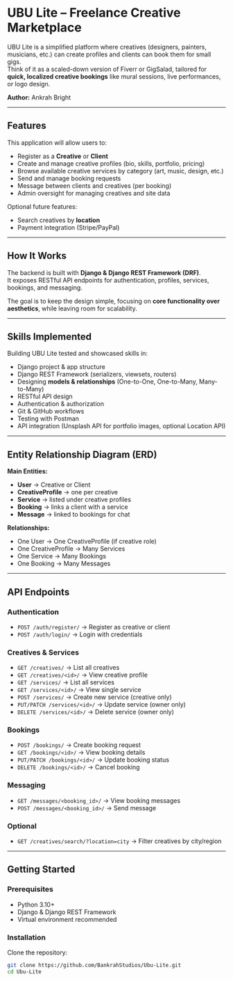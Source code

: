 # UBU Lite – Freelance Creative Marketplace

UBU Lite is a simplified platform where creatives (designers, painters, musicians, etc.) can create profiles and clients can book them for small gigs.  
Think of it as a scaled-down version of Fiverr or GigSalad, tailored for **quick, localized creative bookings** like mural sessions, live performances, or logo design.

**Author:** Ankrah Bright

---

## Features

This application will allow users to:

- Register as a **Creative** or **Client**
- Create and manage creative profiles (bio, skills, portfolio, pricing)
- Browse available creative services by category (art, music, design, etc.)
- Send and manage booking requests
- Message between clients and creatives (per booking)
- Admin oversight for managing creatives and site data

Optional future features:
- Search creatives by **location**
- Payment integration (Stripe/PayPal)

---

## How It Works

The backend is built with **Django & Django REST Framework (DRF)**.  
It exposes RESTful API endpoints for authentication, profiles, services, bookings, and messaging.  

The goal is to keep the design simple, focusing on **core functionality over aesthetics**, while leaving room for scalability.

---

## Skills Implemented

Building UBU Lite tested and showcased skills in:

- Django project & app structure
- Django REST Framework (serializers, viewsets, routers)
- Designing **models & relationships** (One-to-One, One-to-Many, Many-to-Many)
- RESTful API design
- Authentication & authorization
- Git & GitHub workflows
- Testing with Postman
- API integration (Unsplash API for portfolio images, optional Location API)

---

## Entity Relationship Diagram (ERD)

**Main Entities:**
- **User** → Creative or Client  
- **CreativeProfile** → one per creative  
- **Service** → listed under creative profiles  
- **Booking** → links a client with a service  
- **Message** → linked to bookings for chat  

**Relationships:**
- One User → One CreativeProfile (if creative role)  
- One CreativeProfile → Many Services  
- One Service → Many Bookings  
- One Booking → Many Messages  

---

## API Endpoints

### Authentication
- `POST /auth/register/` → Register as creative or client  
- `POST /auth/login/` → Login with credentials  

### Creatives & Services
- `GET /creatives/` → List all creatives  
- `GET /creatives/<id>/` → View creative profile  
- `GET /services/` → List all services  
- `GET /services/<id>/` → View single service  
- `POST /services/` → Create new service (creative only)  
- `PUT/PATCH /services/<id>/` → Update service (owner only)  
- `DELETE /services/<id>/` → Delete service (owner only)  

### Bookings
- `POST /bookings/` → Create booking request  
- `GET /bookings/<id>/` → View booking details  
- `PUT/PATCH /bookings/<id>/` → Update booking status  
- `DELETE /bookings/<id>/` → Cancel booking  

### Messaging
- `GET /messages/<booking_id>/` → View booking messages  
- `POST /messages/<booking_id>/` → Send message  

### Optional
- `GET /creatives/search/?location=city` → Filter creatives by city/region  

---

## Getting Started

### Prerequisites
- Python 3.10+
- Django & Django REST Framework
- Virtual environment recommended

### Installation
Clone the repository:
```bash
git clone https://github.com/BankrahStudios/Ubu-Lite.git
cd Ubu-Lite